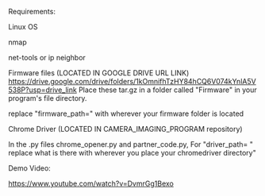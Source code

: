 Requirements:

Linux OS

nmap

net-tools or ip neighbor

Firmware files (LOCATED IN GOOGLE DRIVE URL LINK)
https://drive.google.com/drive/folders/1kOmnifhTzHY84hCQ6V074kYnlA5V538P?usp=drive_link
Place these tar.gz in a folder called "Firmware" in your program's file directory. 

replace "firmware_path=" with wherever your firmware folder is located

Chrome Driver (LOCATED IN CAMERA_IMAGING_PROGRAM repository)

In the .py files chrome_opener.py and partner_code.py, For "driver_path= " replace what is there with wherever you place your chromedriver directory" 

Demo Video: 

https://www.youtube.com/watch?v=DvmrGg1Bexo
